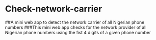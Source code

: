 # Check-network-carrier
##A mini web app to detect the network carrier of all Nigerian phone numbers
###This mini web app checks for the network provider of all Nigerian phone numbers using the fist 4 digits of a given phone number
